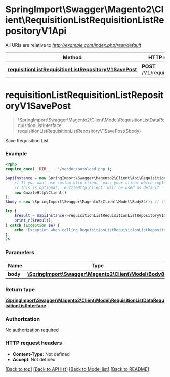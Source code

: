 # SpringImport\Swagger\Magento2\Client\RequisitionListRequisitionListRepositoryV1Api

All URIs are relative to *http://example.com/index.php/rest/default*

Method | HTTP request | Description
------------- | ------------- | -------------
[**requisitionListRequisitionListRepositoryV1SavePost**](RequisitionListRequisitionListRepositoryV1Api.md#requisitionListRequisitionListRepositoryV1SavePost) | **POST** /V1/requisition_lists | 


# **requisitionListRequisitionListRepositoryV1SavePost**
> \SpringImport\Swagger\Magento2\Client\Model\RequisitionListDataRequisitionListInterface requisitionListRequisitionListRepositoryV1SavePost($body)



Save Requisition List

### Example
```php
<?php
require_once(__DIR__ . '/vendor/autoload.php');

$apiInstance = new SpringImport\Swagger\Magento2\Client\Api\RequisitionListRequisitionListRepositoryV1Api(
    // If you want use custom http client, pass your client which implements `GuzzleHttp\ClientInterface`.
    // This is optional, `GuzzleHttp\Client` will be used as default.
    new GuzzleHttp\Client()
);
$body = new \SpringImport\Swagger\Magento2\Client\Model\Body84(); // \SpringImport\Swagger\Magento2\Client\Model\Body84 | 

try {
    $result = $apiInstance->requisitionListRequisitionListRepositoryV1SavePost($body);
    print_r($result);
} catch (Exception $e) {
    echo 'Exception when calling RequisitionListRequisitionListRepositoryV1Api->requisitionListRequisitionListRepositoryV1SavePost: ', $e->getMessage(), PHP_EOL;
}
?>
```

### Parameters

Name | Type | Description  | Notes
------------- | ------------- | ------------- | -------------
 **body** | [**\SpringImport\Swagger\Magento2\Client\Model\Body84**](../Model/Body84.md)|  | [optional]

### Return type

[**\SpringImport\Swagger\Magento2\Client\Model\RequisitionListDataRequisitionListInterface**](../Model/RequisitionListDataRequisitionListInterface.md)

### Authorization

No authorization required

### HTTP request headers

 - **Content-Type**: Not defined
 - **Accept**: Not defined

[[Back to top]](#) [[Back to API list]](../../README.md#documentation-for-api-endpoints) [[Back to Model list]](../../README.md#documentation-for-models) [[Back to README]](../../README.md)

